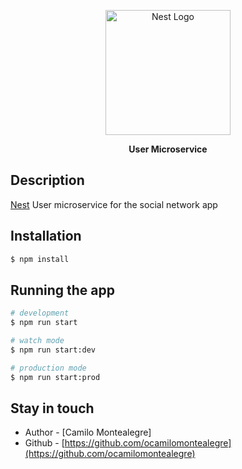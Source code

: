 <p align="center">
  <a href="http://nestjs.com/" target="blank"><img src="https://nestjs.com/img/logo-small.svg" width="200" alt="Nest Logo" /></a>
</p>

[circleci-image]: https://img.shields.io/circleci/build/github/nestjs/nest/master?token=abc123def456
[circleci-url]: https://circleci.com/gh/nestjs/nest

  <p align="center"><strong>User Microservice</strong><p align="center">

## Description

[Nest](https://github.com/ocamilomontealegre/user-microservice) User microservice for the social network app

## Installation

```bash
$ npm install
```

## Running the app

```bash
# development
$ npm run start

# watch mode
$ npm run start:dev

# production mode
$ npm run start:prod
```

## Stay in touch

- Author - [Camilo Montealegre]
- Github - [https://github.com/ocamilomontealegre](https://github.com/ocamilomontealegre)
